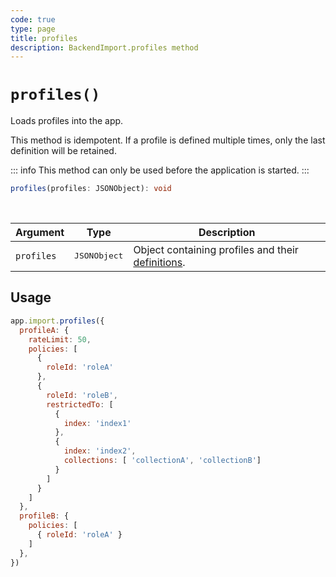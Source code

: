 ```yaml
---
code: true
type: page
title: profiles
description: BackendImport.profiles method
---
```


# `profiles()`

<SinceBadge version="2.14.0" />

Loads profiles into the app.

This method is idempotent. If a profile is defined multiple times, only the last definition will be retained.

::: info
This method can only be used before the application is started.
:::

```ts
profiles(profiles: JSONObject): void
```

<br/>

| Argument   | Type                  | Description                   |
|------------|-----------------------|-------------------------------|
| `profiles` | <pre>JSONObject</pre> | Object containing profiles and their [definitions](/core/2/guides/main-concepts/permissions#profiles). |

## Usage

```js
app.import.profiles({
  profileA: {
    rateLimit: 50,
    policies: [
      {
        roleId: 'roleA'
      },
      {
        roleId: 'roleB',
        restrictedTo: [
          {
            index: 'index1'
          },
          {
            index: 'index2',
            collections: [ 'collectionA', 'collectionB']
          }
        ]
      }
    ]
  },
  profileB: {
    policies: [
      { roleId: 'roleA' }
    ]
  },
})
```
